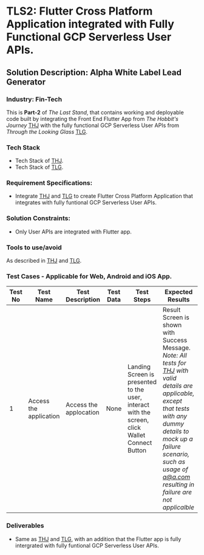 # TLS2: Flutter Cross Platform Application integrated with Fully Functional GCP Serverless User APIs. 
## Solution Description: Alpha White Label Lead Generator
### Industry: Fin-Tech

This is **Part-2** of *The Last Stand*, that contains working and deployable code built by integrating the Front End Flutter App from *The Hobbit's Journey* [THJ](https://github.com/manish-andankar/Alpha-White-Label-Lead-Generator/edit/THJ/README.md) with the fully functional GCP Serverless User APIs from *Through the Looking Glass* [TLG](https://github.com/manish-andankar/Alpha-White-Label-Lead-Generator/edit/TLG/README.md).

### Tech Stack
- Tech Stack of [THJ](https://github.com/manish-andankar/Alpha-White-Label-Lead-Generator/edit/THJ/README.md).
- Tech Stack of [TLG](https://github.com/manish-andankar/Alpha-White-Label-Lead-Generator/edit/TLG/README.md).

### Requirement Specifications:
- Integrate [THJ](https://github.com/manish-andankar/Alpha-White-Label-Lead-Generator/edit/THJ/README.md) and [TLG](https://github.com/manish-andankar/Alpha-White-Label-Lead-Generator/edit/TLG/README.md) to create Flutter Cross Platform Application that integrates with fully funtional GCP Serverless User APIs.

### Solution Constraints:
- Only User APIs are integrated with Flutter app.

### Tools to use/avoid
As described in [THJ](https://github.com/manish-andankar/Alpha-White-Label-Lead-Generator/edit/THJ/README.md) and [TLG](https://github.com/manish-andankar/Alpha-White-Label-Lead-Generator/edit/TLG/README.md).

### Test Cases - Applicable for Web, Android and iOS App.
| Test No | Test Name | Test Description | Test Data |  Test Steps | Expected Results |
| ----------- | ----------- |----------- | ----------- | ----------- | ----------- |
| 1 | Access the application | Access the applocation  | None | Landing Screen is presented to the user, interact with the screen, click Wallet Connect Button | Result Screen is shown with Success Message. *Note: All tests for [THJ](https://github.com/manish-andankar/Alpha-White-Label-Lead-Generator/edit/THJ/README.md) with valid details are applicable, except that tests with any dummy details to mock up a failure scenario, such as usage of a@a.com resulting in failure are not applicalble* |

### Deliverables
- Same as [THJ](https://github.com/manish-andankar/Alpha-White-Label-Lead-Generator/edit/THJ/README.md) and [TLG](https://github.com/manish-andankar/Alpha-White-Label-Lead-Generator/edit/TLG/README.md), with an addition that the Flutter app is fully intergrated with fully funtional GCP Serverless User APIs.


